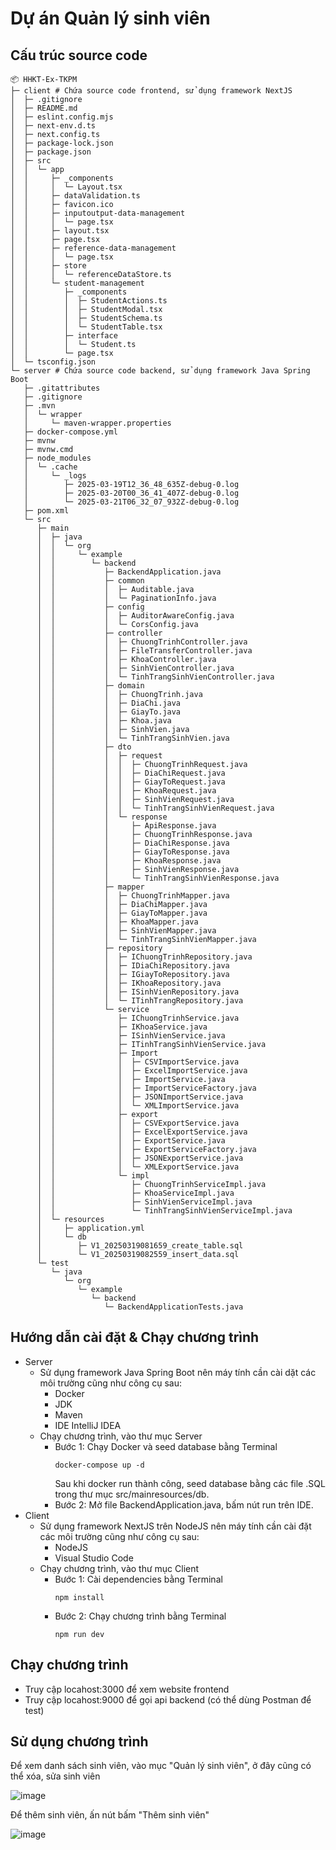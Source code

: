 # Dự án Quản lý sinh viên

## Cấu trúc source code
```
📦 HHKT-Ex-TKPM
├─ client # Chứa source code frontend, sử dụng framework NextJS
│  ├─ .gitignore
│  ├─ README.md
│  ├─ eslint.config.mjs
│  ├─ next-env.d.ts
│  ├─ next.config.ts
│  ├─ package-lock.json
│  ├─ package.json
│  ├─ src
│  │  └─ app
│  │     ├─ _components
│  │     │  └─ Layout.tsx
│  │     ├─ dataValidation.ts
│  │     ├─ favicon.ico
│  │     ├─ inputoutput-data-management
│  │     │  └─ page.tsx
│  │     ├─ layout.tsx
│  │     ├─ page.tsx
│  │     ├─ reference-data-management
│  │     │  └─ page.tsx
│  │     ├─ store
│  │     │  └─ referenceDataStore.ts
│  │     └─ student-management
│  │        ├─ _components
│  │        │  ├─ StudentActions.ts
│  │        │  ├─ StudentModal.tsx
│  │        │  ├─ StudentSchema.ts
│  │        │  └─ StudentTable.tsx
│  │        ├─ interface
│  │        │  └─ Student.ts
│  │        └─ page.tsx
│  └─ tsconfig.json
└─ server # Chứa source code backend, sử dụng framework Java Spring Boot
   ├─ .gitattributes
   ├─ .gitignore
   ├─ .mvn
   │  └─ wrapper
   │     └─ maven-wrapper.properties
   ├─ docker-compose.yml
   ├─ mvnw
   ├─ mvnw.cmd
   ├─ node_modules
   │  └─ .cache
   │     └─ _logs
   │        ├─ 2025-03-19T12_36_48_635Z-debug-0.log
   │        ├─ 2025-03-20T00_36_41_407Z-debug-0.log
   │        └─ 2025-03-21T06_32_07_932Z-debug-0.log
   ├─ pom.xml
   └─ src
      ├─ main
      │  ├─ java
      │  │  └─ org
      │  │     └─ example
      │  │        └─ backend
      │  │           ├─ BackendApplication.java
      │  │           ├─ common
      │  │           │  ├─ Auditable.java
      │  │           │  └─ PaginationInfo.java
      │  │           ├─ config
      │  │           │  ├─ AuditorAwareConfig.java
      │  │           │  └─ CorsConfig.java
      │  │           ├─ controller
      │  │           │  ├─ ChuongTrinhController.java
      │  │           │  ├─ FileTransferController.java
      │  │           │  ├─ KhoaController.java
      │  │           │  ├─ SinhVienController.java
      │  │           │  └─ TinhTrangSinhVienController.java
      │  │           ├─ domain
      │  │           │  ├─ ChuongTrinh.java
      │  │           │  ├─ DiaChi.java
      │  │           │  ├─ GiayTo.java
      │  │           │  ├─ Khoa.java
      │  │           │  ├─ SinhVien.java
      │  │           │  └─ TinhTrangSinhVien.java
      │  │           ├─ dto
      │  │           │  ├─ request
      │  │           │  │  ├─ ChuongTrinhRequest.java
      │  │           │  │  ├─ DiaChiRequest.java
      │  │           │  │  ├─ GiayToRequest.java
      │  │           │  │  ├─ KhoaRequest.java
      │  │           │  │  ├─ SinhVienRequest.java
      │  │           │  │  └─ TinhTrangSinhVienRequest.java
      │  │           │  └─ response
      │  │           │     ├─ ApiResponse.java
      │  │           │     ├─ ChuongTrinhResponse.java
      │  │           │     ├─ DiaChiResponse.java
      │  │           │     ├─ GiayToResponse.java
      │  │           │     ├─ KhoaResponse.java
      │  │           │     ├─ SinhVienResponse.java
      │  │           │     └─ TinhTrangSinhVienResponse.java
      │  │           ├─ mapper
      │  │           │  ├─ ChuongTrinhMapper.java
      │  │           │  ├─ DiaChiMapper.java
      │  │           │  ├─ GiayToMapper.java
      │  │           │  ├─ KhoaMapper.java
      │  │           │  ├─ SinhVienMapper.java
      │  │           │  └─ TinhTrangSinhVienMapper.java
      │  │           ├─ repository
      │  │           │  ├─ IChuongTrinhRepository.java
      │  │           │  ├─ IDiaChiRepository.java
      │  │           │  ├─ IGiayToRepository.java
      │  │           │  ├─ IKhoaRepository.java
      │  │           │  ├─ ISinhVienRepository.java
      │  │           │  └─ ITinhTrangRepository.java
      │  │           └─ service
      │  │              ├─ IChuongTrinhService.java
      │  │              ├─ IKhoaService.java
      │  │              ├─ ISinhVienService.java
      │  │              ├─ ITinhTrangSinhVienService.java
      │  │              ├─ Import
      │  │              │  ├─ CSVImportService.java
      │  │              │  ├─ ExcelImportService.java
      │  │              │  ├─ ImportService.java
      │  │              │  ├─ ImportServiceFactory.java
      │  │              │  ├─ JSONImportService.java
      │  │              │  └─ XMLImportService.java
      │  │              ├─ export
      │  │              │  ├─ CSVExportService.java
      │  │              │  ├─ ExcelExportService.java
      │  │              │  ├─ ExportService.java
      │  │              │  ├─ ExportServiceFactory.java
      │  │              │  ├─ JSONExportService.java
      │  │              │  └─ XMLExportService.java
      │  │              └─ impl
      │  │                 ├─ ChuongTrinhServiceImpl.java
      │  │                 ├─ KhoaServiceImpl.java
      │  │                 ├─ SinhVienServiceImpl.java
      │  │                 └─ TinhTrangSinhVienServiceImpl.java
      │  └─ resources
      │     ├─ application.yml
      │     └─ db
      │        ├─ V1_20250319081659_create_table.sql
      │        └─ V1_20250319082559_insert_data.sql
      └─ test
         └─ java
            └─ org
               └─ example
                  └─ backend
                     └─ BackendApplicationTests.java
```

## Hướng dẫn cài đặt & Chạy chương trình
- Server
  - Sử dụng framework Java Spring Boot nên máy tính cần cài dặt các môi trường cũng như công cụ sau:
    - Docker
    - JDK
    - Maven
    - IDE IntelliJ IDEA
  - Chạy chương trình, vào thư mục Server
    - Bước 1: Chạy Docker và seed database bằng Terminal
      ```
      docker-compose up -d
      ```
      Sau khi docker run thành công, seed database bằng các file .SQL trong thư mục src/mainresources/db.
    - Bước 2: Mở file BackendApplication.java, bấm nút run trên IDE.
- Client
  - Sử dụng framework NextJS trên NodeJS nên máy tính cần cài đặt các môi trường cũng như công cụ sau:
    - NodeJS
    - Visual Studio Code
  - Chạy chương trình, vào thư mục Client
    - Bước 1: Cài dependencies bằng Terminal
      ```
      npm install
      ```
    - Bước 2: Chạy chương trình bằng Terminal
      ```
      npm run dev
      ```

## Chạy chương trình
- Truy cập locahost:3000 để xem website frontend
- Truy cập locahost:9000 để gọi api backend (có thể dùng Postman để test)

## Sử dụng chương trình

Để xem danh sách sinh viên, vào mục "Quản lý sinh viên", ở đây cũng có thể xóa, sửa sinh viên

![image](https://github.com/user-attachments/assets/c67179a9-3ea7-4b8f-84ed-30abaffc9ab0)

Để thêm sinh viên, ấn nút bấm "Thêm sinh viên"

![image](https://github.com/user-attachments/assets/f71057c1-922a-4055-89bf-bcb3077d0a9b)



